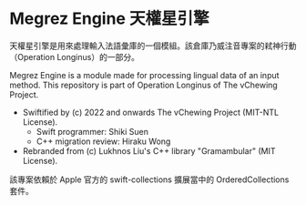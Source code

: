 # Megrez Engine 天權星引擎

天權星引擎是用來處理輸入法語彙庫的一個模組。該倉庫乃威注音專案的弒神行動（Operation Longinus）的一部分。

Megrez Engine is a module made for processing lingual data of an input method. This repository is part of Operation Longinus of The vChewing Project.

- Swiftified by (c) 2022 and onwards The vChewing Project (MIT-NTL License).
	- Swift programmer: Shiki Suen
	- C++ migration review: Hiraku Wong
- Rebranded from (c) Lukhnos Liu's C++ library "Gramambular" (MIT License).

該專案依賴於 Apple 官方的 swift-collections 擴展當中的 OrderedCollections 套件。
